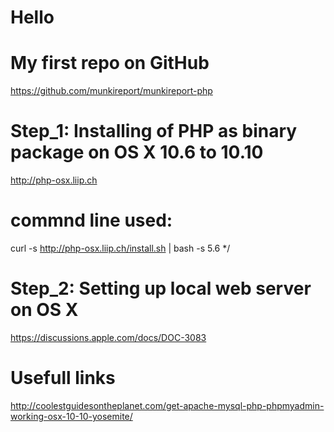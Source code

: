 # Hello
# My first repo on GitHub
https://github.com/munkireport/munkireport-php
# Step_1: Installing of PHP as binary package on OS X 10.6 to 10.10
http://php-osx.liip.ch 
# commnd line used: 
curl -s http://php-osx.liip.ch/install.sh | bash -s 5.6 */

# Step_2: Setting up local web server on OS X
 https://discussions.apple.com/docs/DOC-3083 

# Usefull links
http://coolestguidesontheplanet.com/get-apache-mysql-php-phpmyadmin-working-osx-10-10-yosemite/

